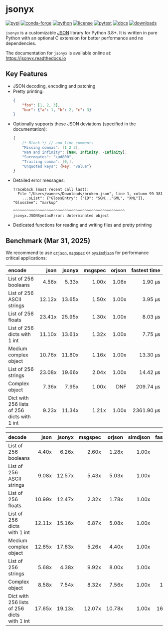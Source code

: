 # jsonyx

[![pypi](https://img.shields.io/pypi/v/jsonyx.svg)](http://pypi.org/project/jsonyx)
[![conda-forge](https://img.shields.io/conda/vn/conda-forge/jsonyx.svg)](https://anaconda.org/conda-forge/jsonyx)
[![python](https://img.shields.io/pypi/pyversions/jsonyx.svg)](http://pypi.org/project/jsonyx)
[![license](https://img.shields.io/pypi/l/jsonyx.svg)](http://pypi.org/project/jsonyx)
[![pytest](https://github.com/nineteendo/jsonyx/actions/workflows/pytest.yml/badge.svg?branch=2.1.x)](https://github.com/nineteendo/jsonyx/actions/workflows/pytest.yml)
[![docs](https://readthedocs.org/projects/jsonyx/badge/?version=stable)](https://jsonyx.readthedocs.io/en/stable/?badge=stable)
[![downloads](https://img.shields.io/pypi/dm/jsonyx.svg)](http://pypi.org/project/jsonyx)

`jsonyx` is a customizable [JSON](http://json.org) library for Python 3.8+. It
is written in pure Python with an optional C extension for better performance
and no dependencies.

The documentation for `jsonyx` is available online at: https://jsonyx.readthedocs.io

## Key Features

- JSON decoding, encoding and patching
- Pretty printing:
    ```json
    {
        "foo": [1, 2, 3],
        "bar": {"a": 1, "b": 2, "c": 3}
    }
    ```
- Optionally supports these JSON deviations (specified in the documentation):
    ```javascript
    {
        /* Block */ // and line comments
        "Missing commas": [1 2 3],
        "NaN and infinity": [NaN, Infinity, -Infinity],
        "Surrogates": "\ud800",
        "Trailing comma": [0,],
        "Unquoted keys": {key: "value"}
    }
    ```
- Detailed error messages:
    ```none
    Traceback (most recent call last):
      File "/Users/wannes/Downloads/broken.json", line 1, column 99-381
        ...sList": {"GlossEntry": {"ID": "SGM..."GML", "XML"]}, "GlossSee": "markup"
                                  ^^^^^^^^^^^^^^^^^^^^^^^^^^^^^^^^^^^^^^^^^^^^^^^^^^
    jsonyx.JSONSyntaxError: Unterminated object
    ```
- Dedicated functions for reading and writing files and pretty printing

## Benchmark (Mar 31, 2025)

We recommend to use [`orjson`](https://pypi.org/project/orjson),
[`msgspec`](https://pypi.org/project/msgspec) or
[`pysimdjson`](https://pypi.org/project/pysimdjson) for performance critical
applications:

| encode                                      |   json | jsonyx | msgspec |  orjson | fastest time |
|:--------------------------------------------|-------:|-------:|--------:|--------:|-------------:|
| List of 256 booleans                        |  4.56x |  5.33x |   1.00x |   1.06x |      1.90 μs |
| List of 256 ASCII strings                   | 12.12x | 13.65x |   1.50x |   1.00x |      3.95 μs |
| List of 256 floats                          | 23.41x | 25.95x |   1.30x |   1.00x |      8.03 μs |
| List of 256 dicts with 1 int                | 11.10x | 13.61x |   1.32x |   1.00x |      7.75 μs |
| Medium complex object                       | 10.76x | 11.80x |   1.16x |   1.00x |     13.30 μs |
| List of 256 strings                         | 23.08x | 19.66x |   2.04x |   1.00x |     14.42 μs |
| Complex object                              |  7.36x |  7.95x |   1.00x |     DNF |    209.74 μs |
| Dict with 256 lists of 256 dicts with 1 int |  9.23x | 11.34x |   1.21x |   1.00x |   2361.90 μs |

| decode                                      |   json | jsonyx | msgspec | orjson | simdjson | fastest time |
|:--------------------------------------------|-------:|-------:|--------:|-------:|---------:|-------------:|
| List of 256 booleans                        |  4.40x |  6.26x |   2.60x |  1.28x |    1.00x |      1.54 μs |
| List of 256 ASCII strings                   |  9.08x | 12.57x |   5.43x |  5.03x |    1.00x |      2.89 μs |
| List of 256 floats                          | 10.99x | 12.47x |   2.32x |  1.78x |    1.00x |      6.14 μs |
| List of 256 dicts with 1 int                | 12.11x | 15.16x |   6.87x |  5.08x |    1.00x |      6.17 μs |
| Medium complex object                       | 12.65x | 17.63x |   5.26x |  4.40x |    1.00x |      7.62 μs |
| List of 256 strings                         |  5.68x |  4.38x |   9.92x |  8.00x |    1.00x |     16.76 μs |
| Complex object                              |  8.58x |  7.54x |   8.32x |  7.56x |    1.00x |    136.79 μs |
| Dict with 256 lists of 256 dicts with 1 int | 17.65x | 19.13x |  12.07x | 10.78x |    1.00x |   1658.37 μs |
